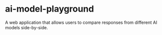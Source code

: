 # ai-model-playground
A web application that allows users to compare responses from different AI models side-by-side.
